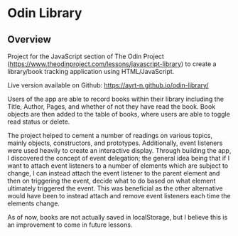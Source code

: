 # Odin Library

## Overview

Project for the JavaScript section of The Odin Project (https://www.theodinproject.com/lessons/javascript-library) to create a library/book tracking application using HTML/JavaScript.

Live version available on Github: https://ayrt-n.github.io/odin-library/

Users of the app are able to record books within their library including the Title, Author, Pages, and whether of not they have read the book. Book objects are then added to the table of books, where users are able to toggle read status or delete.

The project helped to cement a number of readings on various topics, mainly objects, constructors, and prototypes. Additionally, event listeners were used heavily to create an interactive display. Through building the app, I discovered the concept of event delegation; the general idea being that if I want to attach event listeners to a number of elements which are subject to change, I can instead attach the event listener to the parent element and then on triggering the event, decide what to do based on what element ultimately triggered the event. This was beneficial as the other alternative would have been to instead attach and remove event listeners each time the elements change.

As of now, books are not actually saved in localStorage, but I believe this is an improvement to come in future lessons.
